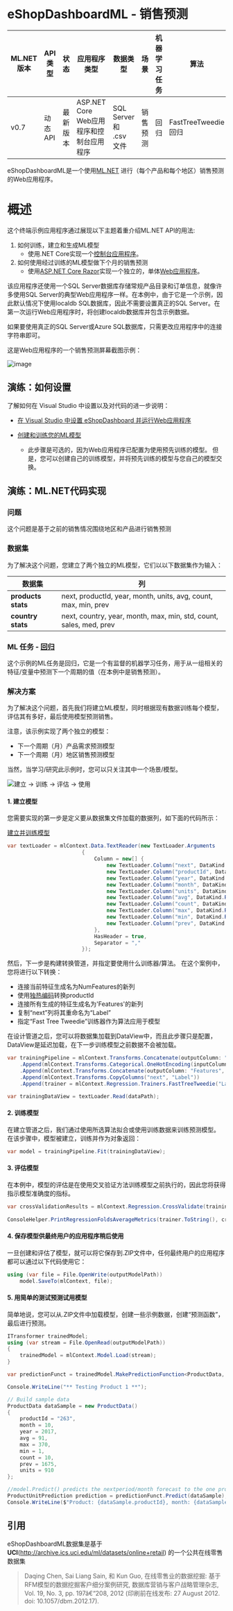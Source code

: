 # eShopDashboardML - 销售预测 

| ML.NET 版本 | API 类型          | 状态                        | 应用程序类型    | 数据类型 | 场景            | 机器学习任务                   | 算法                  |
|----------------|-------------------|-------------------------------|-------------|-----------|---------------------|---------------------------|-----------------------------|
| v0.7           | 动态 API | 最新版本 | ASP.NET Core Web应用程序和控制台应用程序 | SQL Server 和 .csv 文件 | 销售预测  | 回归 | FastTreeTweedie 回归 |


eShopDashboardML是一个使用[ML.NET](https://github.com/dotnet/machinelearning) 进行（每个产品和每个地区）销售预测的Web应用程序。


# 概述

这个终端示例应用程序通过展现以下主题着重介绍ML.NET API的用法:

1. 如何训练，建立和生成ML模型
   - 使用.NET Core实现一个[控制台应用程序](src\eShopForecastModelsTrainer)。
2. 如何使用经过训练的ML模型做下个月的销售预测
   - 使用[ASP.NET Core Razor](https://docs.microsoft.com/aspnet/core/tutorials/razor-pages/)实现一个独立的，单体[Web应用程序](src\eShopDashboard)。

该应用程序还使用一个SQL Server数据库存储常规产品目录和订单信息，就像许多使用SQL Server的典型Web应用程序一样。在本例中，由于它是一个示例，因此默认情况下使用localdb SQL数据库，因此不需要设置真正的SQL Server。在第一次运行Web应用程序时，将创建localdb数据库并包含示例数据。

如果要使用真正的SQL Server或Azure SQL数据库，只需更改应用程序中的连接字符串即可。

这是Web应用程序的一个销售预测屏幕截图示例：

![image](./docs/images/eShopDashboard.png)

## 演练：如何设置

了解如何在 Visual Studio 中设置以及对代码的进一步说明：

- [在 Visual Studio 中设置 eShopDashboard 并运行Web应用程序](docs/Setting-up-eShopDashboard-in-Visual-Studio-and-running-it.md)

- [创建和训练您的ML模型](docs/Create-and-train-the-models-%5BOptional%5D.md)
  - 此步骤是可选的，因为Web应用程序已配置为使用预先训练的模型。 但是，您可以创建自己的训练模型，并将预先训练的模型与您自己的模型交换。

## 演练：ML.NET代码实现

### 问题

这个问题是基于之前的销售情况围绕地区和产品进行销售预测

### 数据集

为了解决这个问题，您建立了两个独立的ML模型，它们以以下数据集作为输入：

| 数据集 | 列 |
|----------|--------|
| **products stats**  | next, productId, year, month, units, avg, count, max, min, prev      |
| **country stats**  | next, country, year, month, max, min, std, count, sales, med, prev   |

### ML 任务 - [回归](https://docs.microsoft.com/en-us/dotnet/machine-learning/resources/tasks#regression)

这个示例的ML任务是回归，它是一个有监督的机器学习任务，用于从一组相关的特征/变量中预测下一个周期的值（在本例中是销售预测）。

### 解决方案

为了解决这个问题，首先我们将建立ML模型，同时根据现有数据训练每个模型，评估其有多好，最后使用模型预测销售。

注意，该示例实现了两个独立的模型：
- 下一个周期（月）产品需求预测模型
- 下一个周期（月）地区销售预测模型

当然，当学习/研究此示例时，您可以只关注其中一个场景/模型。

![建立 -> 训练 -> 评估 -> 使用](docs/images/modelpipeline.png)

#### 1. 建立模型

您需要实现的第一步是定义要从数据集文件加载的数据列，如下面的代码所示：

[建立并训练模型](./src/eShopForecastModelsTrainer/ProductModelHelper.cs)

```csharp
var textLoader = mlContext.Data.TextReader(new TextLoader.Arguments
                        {
                            Column = new[] {
                                new TextLoader.Column("next", DataKind.R4, 0 ),
                                new TextLoader.Column("productId", DataKind.Text, 1 ),
                                new TextLoader.Column("year", DataKind.R4, 2 ),
                                new TextLoader.Column("month", DataKind.R4, 3 ),
                                new TextLoader.Column("units", DataKind.R4, 4 ),
                                new TextLoader.Column("avg", DataKind.R4, 5 ),
                                new TextLoader.Column("count", DataKind.R4, 6 ),
                                new TextLoader.Column("max", DataKind.R4, 7 ),
                                new TextLoader.Column("min", DataKind.R4, 8 ),
                                new TextLoader.Column("prev", DataKind.R4, 9 )
                            },
                            HasHeader = true,
                            Separator = ","
                        });
```

然后，下一步是构建转换管道，并指定要使用什么训练器/算法。
在这个案例中，您将进行以下转换：
- 连接当前特征生成名为NumFeatures的新列
- 使用[独热编码](https://en.wikipedia.org/wiki/One-hot)转换productId
- 连接所有生成的特征生成名为'Features'的新列
- 复制“next”列将其重命名为“Label”
- 指定“Fast Tree Tweedie”训练器作为算法应用于模型

在设计管道之后，您可以将数据集加载到DataView中，而且此步骤只是配置，DataView是延迟加载，在下一步训练模型之前数据不会被加载。

```csharp
var trainingPipeline = mlContext.Transforms.Concatenate(outputColumn: "NumFeatures", "year", "month", "units", "avg", "count", "max", "min", "prev" )
    .Append(mlContext.Transforms.Categorical.OneHotEncoding(inputColumn:"productId", outputColumn:"CatFeatures"))
    .Append(mlContext.Transforms.Concatenate(outputColumn: "Features", "NumFeatures", "CatFeatures"))
    .Append(mlContext.Transforms.CopyColumns("next", "Label"))
    .Append(trainer = mlContext.Regression.Trainers.FastTreeTweedie("Label", "Features"));

var trainingDataView = textLoader.Read(dataPath);
```


#### 2. 训练模型

在建立管道之后，我们通过使用所选算法拟合或使用训练数据来训练预测模型。 在该步骤中，模型被建立，训练并作为对象返回：

```csharp
var model = trainingPipeline.Fit(trainingDataView);
```

#### 3. 评估模型

在本例中，模型的评估是在使用交叉验证方法训练模型之前执行的，因此您将获得指示模型准确度的指标。

```csharp
var crossValidationResults = mlContext.Regression.CrossValidate(trainingDataView, trainingPipeline, numFolds: 6, labelColumn: "Label");
            
ConsoleHelper.PrintRegressionFoldsAverageMetrics(trainer.ToString(), crossValidationResults);
```

#### 4. 保存模型供最终用户的应用程序稍后使用

一旦创建和评估了模型，就可以将它保存到.ZIP文件中，任何最终用户的应用程序都可以通过以下代码使用它：

```csharp            
using (var file = File.OpenWrite(outputModelPath))
    model.SaveTo(mlContext, file);
```

#### 5. 用简单的测试预测试用模型

简单地说，您可以从.ZIP文件中加载模型，创建一些示例数据，创建“预测函数”，最后进行预测。 

```csharp
ITransformer trainedModel;
using (var stream = File.OpenRead(outputModelPath))
{
    trainedModel = mlContext.Model.Load(stream);
}

var predictionFunct = trainedModel.MakePredictionFunction<ProductData, ProductUnitPrediction>(mlContext);

Console.WriteLine("** Testing Product 1 **");

// Build sample data
ProductData dataSample = new ProductData()
{
    productId = "263",
    month = 10,
    year = 2017,
    avg = 91,
    max = 370,
    min = 1,
    count = 10,
    prev = 1675,
    units = 910
};

//model.Predict() predicts the nextperiod/month forecast to the one provided
ProductUnitPrediction prediction = predictionFunct.Predict(dataSample);
Console.WriteLine($"Product: {dataSample.productId}, month: {dataSample.month + 1}, year: {dataSample.year} - Real value (units): 551, Forecast Prediction (units): {prediction.Score}");

```

## 引用
eShopDashboardML数据集是基于**UCI**(http://archive.ics.uci.edu/ml/datasets/online+retail) 的一个公共在线零售数据集
> Daqing Chen, Sai Liang Sain, 和 Kun Guo, 在线零售业的数据挖掘: 基于RFM模型的数据挖掘客户细分案例研究, 数据库营销与客户战略管理杂志, Vol. 19, No. 3, pp. 197â€“208, 2012 (印刷前在线发布: 27 August 2012. doi: 10.1057/dbm.2012.17).
